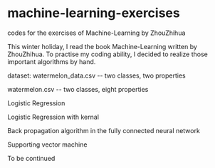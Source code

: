 # machine-learning-exercises
codes for the exercises of Machine-Learning by ZhouZhihua

This winter holiday, I read the book Machine-Learning written by ZhouZhihua.  To practise my coding ability, I decided to realize those important algorithms by hand.

dataset:
watermelon_data.csv -- two classes, two properties

watermelon.csv -- two classes, eight properties

Logistic Regression

Logistic Regression with kernal

Back propagation algorithm in the fully connected neural network

Supporting vector machine 

To be continued
